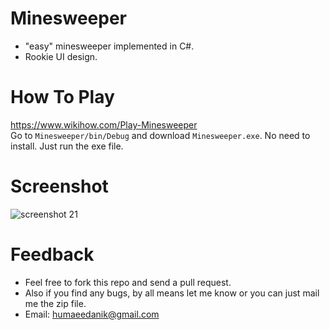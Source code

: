 # Minesweeper
* "easy" minesweeper implemented in C#.
* Rookie UI design.

# How To Play
https://www.wikihow.com/Play-Minesweeper <br>
Go to `Minesweeper/bin/Debug` and download `Minesweeper.exe`. No need to install. Just run the exe file.

# Screenshot
![screenshot 21](https://user-images.githubusercontent.com/33657583/39392313-576c4632-4ad5-11e8-86c3-3fc50eb1d3a6.png)

# Feedback
* Feel free to fork this repo and send a pull request.
* Also if you find any bugs, by all means let me know or you can just mail me the zip file.
* Email: humaeedanik@gmail.com
